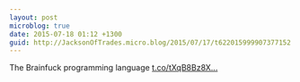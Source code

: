 ```yaml
---
layout: post
microblog: true
date: 2015-07-18 01:12 +1300
guid: http://JacksonOfTrades.micro.blog/2015/07/17/t622015999907377152.html
---
```

The Brainfuck programming language [t.co/tXqB8Bz8X...](http://t.co/tXqB8Bz8Xx)
